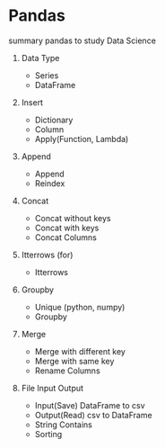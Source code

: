 # Pandas
summary pandas to study Data Science


1. Data Type
    - Series
    - DataFrame

2. Insert 
    - Dictionary
    - Column
    - Apply(Function, Lambda)

3. Append
    - Append
    - Reindex

4. Concat
    - Concat without keys
    - Concat with keys
    - Concat Columns

5. Itterrows (for)
    - Itterrows

6. Groupby
    - Unique (python, numpy)
    - Groupby

7. Merge
    - Merge with different key
    - Merge with same key
    - Rename Columns
    
8. File Input Output
    - Input(Save) DataFrame to csv
    - Output(Read) csv to DataFrame
    - String Contains
    - Sorting
